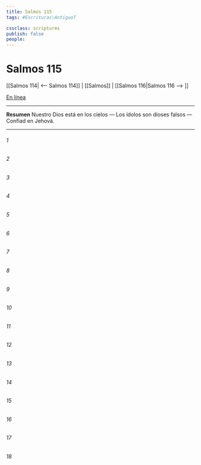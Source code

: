 ```yaml
---
title: Salmos 115
tags: #Escrituras\AntiguoT

cssclass: scriptures
publish: false
people:
---
```


# Salmos 115
[[Salmos 114| <-- Salmos 114]] | [[Salmos]] | [[Salmos 116|Salmos 116 --> ]]

[En línea](https://churchofjesuschrist.org/study/scriptures/ot/ps/115?lang=spa)

---
__Resumen__
Nuestro Dios está en los cielos — Los ídolos son dioses falsos — Confiad en Jehová.

---
###### 1 


###### 2 


###### 3 


###### 4 


###### 5 


###### 6 


###### 7 


###### 8 


###### 9 


###### 10 


###### 11 


###### 12 


###### 13 


###### 14 


###### 15 


###### 16 


###### 17 


###### 18 


